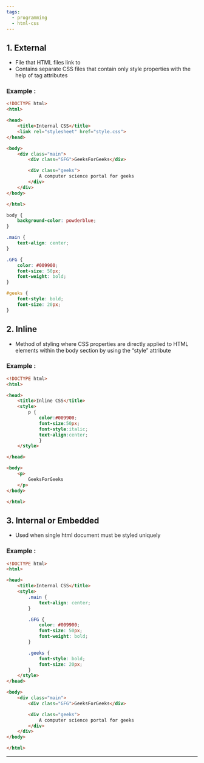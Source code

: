 ```yaml
---
tags:
  - programming
  - html-css
---
```

## 1. External 

- File that HTML files link to
- Contains separate CSS files that contain only style properties with the help of tag attributes

### Example :

```html
<!DOCTYPE html>
<html>

<head>
	<title>Internal CSS</title>
	<link rel="stylesheet" href="style.css">
</head>

<body>
	<div class="main">
		<div class="GFG">GeeksForGeeks</div>

		<div class="geeks">
			A computer science portal for geeks
		</div>
	</div>
</body>

</html>

```

```CSS
body {
	background-color: powderblue;
}

.main {
	text-align: center;
}

.GFG {
	color: #009900;
	font-size: 50px;
	font-weight: bold;
}

#geeks {
	font-style: bold;
	font-size: 20px;
}

```

## 2. Inline

- Method of styling where CSS properties are directly applied to HTML elements within the body section by using the “style” attribute

### Example :

```html
<!DOCTYPE html>
<html>

<head>
	<title>Inline CSS</title>
	<style>
		p {
			color:#009900;
			font-size:50px;
			font-style:italic;
			text-align:center;
			}
	</style>

</head>

<body>
	<p>
		GeeksForGeeks
	</p>
</body>

</html>

```

## 3. Internal or Embedded

- Used when single html document must be styled uniquely

### Example :

```html
<!DOCTYPE html>
<html>

<head>
	<title>Internal CSS</title>
	<style>
		.main {
			text-align: center;
		}

		.GFG {
			color: #009900;
			font-size: 50px;
			font-weight: bold;
		}

		.geeks {
			font-style: bold;
			font-size: 20px;
		}
	</style>
</head>

<body>
	<div class="main">
		<div class="GFG">GeeksForGeeks</div>

		<div class="geeks">
			A computer science portal for geeks
		</div>
	</div>
</body>

</html>

```

---
